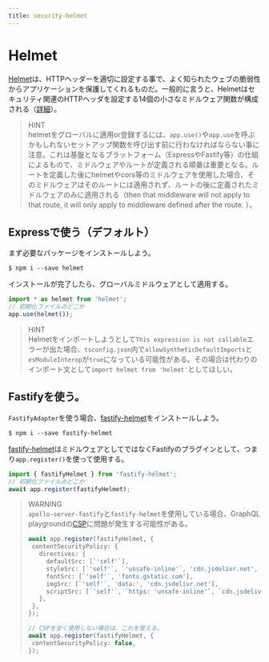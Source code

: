 ```yaml
---
title: security-helmet
---
```


# Helmet

[Helmet](https://github.com/helmetjs/helmet)は、HTTPヘッダーを適切に設定する事で、よく知られたウェブの脆弱性からアプリケーションを保護してくれるものだ。一般的に言うと、Helmetはセキュリティ関連のHTTPヘッダを設定する14個の小さなミドルウェア関数が構成される（[詳細](https://github.com/helmetjs/helmet#how-it-works)）。

>HINT  
>helmetをグローバルに適用or登録するには、`app.use()`や`app.use`を呼ぶかもしれないセットアップ関数を呼び出す前に行わなければならない事に注意。これは基盤となるプラットフォーム（ExpressやFastify等）の仕組によるもので、ミドルウェアやルートが定義される順番は重要となる。ルートを定義した後にhelmetやcors等のミドルウェアを使用した場合、そのミドルウェアはそのルートには適用されず、ルートの後に定義されたミドルウェアのみに適用される（then that middleware will not apply to that route, it will only apply to middleware defined after the route. ）。

## Expressで使う（デフォルト）

まず必要なパッケージをインストールしよう。

```
$ npm i --save helmet
```

インストールが完了したら、グローバルミドルウェアとして適用する。

```ts
import * as helmet from 'helmet';
// 初期化ファイルのどこか
app.use(helmet());
```

>HINT  
>Helmetをインポートしようとして`This expression is not callable`エラーが出た場合、`tsconfig.json`内で`allowSyntheticDefaultImports`と`esModuleInterop`が`true`になっている可能性がある。その場合は代わりのインポート文として`import helmet from 'helmet'`としてほしい。

## Fastifyを使う。

`FastifyAdapter`を使う場合、[fastify-helmet](https://github.com/fastify/fastify-helmet)をインストールしよう。

```
$ npm i --save fastify-helmet
```

[fastify-helmet](https://github.com/fastify/fastify-helmet)はミドルウェアとしてではなくFastifyのプラグインとして、つまり`app.register()`を使って使用する。

```ts
import { fastifyHelmet } from 'fastify-helmet';
// 初期化ファイルのどこか
await app.register(fastifyHelmet);
```

>WARNING  
>`apollo-server-fastify`と`fastify-helmet`を使用している場合、GraphQL playgroundの[CSP](https://developer.mozilla.org/en-US/docs/Web/HTTP/CSP)に問題が発生する可能性がある。
>
>```ts
>await app.register(fastifyHelmet, {
>  contentSecurityPolicy: {
>    directives: {
>      defaultSrc: [`'self'`],
>      styleSrc: [`'self'`, `'unsafe-inline'`, 'cdn.jsdelivr.net', 'fonts.googleapis.com'],
>      fontSrc: [`'self'`, 'fonts.gstatic.com'],
>      imgSrc: [`'self'`, 'data:', 'cdn.jsdelivr.net'],
>      scriptSrc: [`'self'`, `https: 'unsafe-inline'`, `cdn.jsdelivr.net`],
>    },
>  },
>});
>
>// CSPを全く使用しない場合は、これを使える。
>await app.register(fastifyHelmet, {
>  contentSecurityPolicy: false,
>});
>```